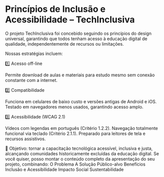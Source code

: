 # Princípios de Inclusão e Acessibilidade – TechInclusiva

O projeto TechInclusiva foi concebido seguindo os princípios do design universal, garantindo que todos tenham acesso à educação digital de qualidade, independentemente de recursos ou limitações.

Nossas estratégias incluem:

1️⃣ Acesso off-line

Permite download de aulas e materiais para estudo mesmo sem conexão constante com a internet.

2️⃣ Compatibilidade

Funciona em celulares de baixo custo e versões antigas de Android e iOS.
Testado em navegadores menos usados, garantindo acesso amplo.

3️⃣ Acessibilidade (WCAG 2.1)

Vídeos com legendas em português (Critério 1.2.2).
Navegação totalmente funcional via teclado (Critério 2.1.1).
Preparado para leitores de tela e recursos assistivos.

🎯 Objetivo: tornar a capacitação tecnológica acessível, inclusiva e justa, alcançando comunidades historicamente excluídas da educação digital.
Se você quiser, posso montar o conteúdo completo da apresentação do seu projeto, combinando:
O Problema
A Solução
Público-alvo
Benefícios
Inclusão e Acessibilidade
Impacto Social
Sustentabilidade
